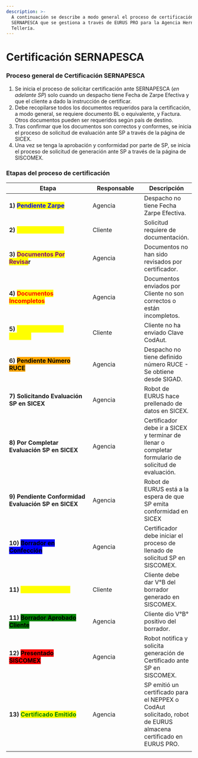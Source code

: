 ```yaml
---
description: >-
  A continuación se describe a modo general el proceso de certificación
  SERNAPESCA que se gestiona a través de EURUS PRO para la Agencia Hernán
  Tellería.
---
```


# Certificación SERNAPESCA



### Proceso general de Certificación SERNAPESCA

1. Se inicia el proceso de solicitar certificación ante SERNAPESCA (_en adelante SP_) solo cuando un despacho tiene Fecha de Zarpe Efectiva y que el cliente a dado la instrucción de certificar.
2. Debe recopilarse todos los documentos requeridos para la certificación, a modo general, se requiere documento BL o equivalente, y Factura. Otros documentos pueden ser requeridos según país de destino.
3. Tras confirmar que los documentos son correctos y conformes, se inicia el proceso de solicitud de evaluación ante SP a través de la página de SICEX.
4. Una vez se tenga la aprobación y conformidad por parte de SP, se inicia el proceso de solicitud de generación ante SP a través de la página de SISCOMEX.



### Etapas del proceso de certificación



<table><thead><tr><th width="278.3333333333333">Etapa</th><th width="138">Responsable</th><th>Descripción</th></tr></thead><tbody><tr><td><strong>1) </strong><mark style="color:blue;"><strong>Pendiente Zarpe</strong></mark></td><td>Agencia</td><td>Despacho no tiene Fecha Zarpe Efectiva.</td></tr><tr><td><strong>2) </strong><mark style="color:yellow;"><strong>Sin Documentos</strong></mark></td><td>Cliente</td><td>Solicitud requiere de documentación.</td></tr><tr><td><strong>3) </strong><mark style="color:purple;"><strong>Documentos Por Revisa</strong></mark><strong>r</strong></td><td>Agencia</td><td>Documentos no han sido revisados por certificador.</td></tr><tr><td><strong>4) </strong><mark style="color:red;"><strong>Documentos Incompletos</strong></mark></td><td>Agencia</td><td>Documentos enviados por Cliente no son correctos o están incompletos.</td></tr><tr><td><strong>5) </strong><mark style="color:yellow;"><strong>Pendiente Clave CodAut</strong></mark></td><td>Cliente</td><td>Cliente no ha enviado Clave CodAut.</td></tr><tr><td><strong>6) </strong><mark style="background-color:orange;"><strong>Pendiente Número RUCE</strong></mark></td><td>Agencia</td><td>Despacho no tiene definido número RUCE - Se obtiene desde SIGAD.</td></tr><tr><td><strong>7) Solicitando Evaluación SP en SICEX</strong></td><td>Agencia</td><td>Robot de EURUS hace prellenado de datos en SICEX.</td></tr><tr><td><strong>8) Por Completar Evaluación SP en SICEX</strong></td><td>Agencia</td><td>Certificador debe ir a SICEX y terminar de llenar o completar formulario de solicitud de evaluación.</td></tr><tr><td><strong>9) Pendiente Conformidad Evaluación SP en SICEX</strong></td><td>Agencia</td><td>Robot de EURUS está a la espera de que SP emita conformidad en SICEX</td></tr><tr><td><strong>10) </strong><mark style="background-color:blue;"><strong>Borrador en Confección</strong></mark></td><td>Agencia</td><td>Certificador debe iniciar el proceso de llenado de solicitud SP en SISCOMEX.</td></tr><tr><td><strong>11) </strong><mark style="color:yellow;"><strong>Borrador en V°B°</strong></mark></td><td>Cliente</td><td>Cliente debe dar V°B del borrador generado en SISCOMEX.</td></tr><tr><td><strong>11) </strong><mark style="background-color:green;"><strong>Borrador Aprobado Cliente</strong></mark></td><td>Agencia</td><td>Cliente dio V°B° positivo del borrador.</td></tr><tr><td><strong>12) </strong><mark style="background-color:red;"><strong>Presentado SISCOMEX</strong></mark></td><td>Agencia</td><td>Robot notifica y solicita generación de Certificado ante SP en SISCOMEX.</td></tr><tr><td><strong>13) </strong><mark style="color:green;"><strong>Certificado Emitido</strong></mark></td><td>Agencia</td><td>SP emitió un certificado para el NEPPEX o CodAut solicitado, robot de EURUS almacena certificado en EURUS PRO.</td></tr><tr><td></td><td></td><td></td></tr></tbody></table>

